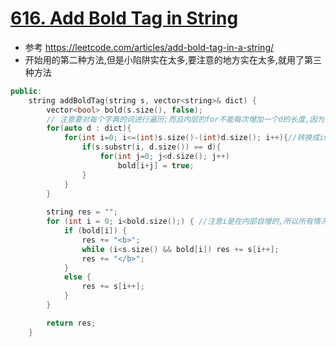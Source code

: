 # [616. Add Bold Tag in String](https://leetcode.com/problems/add-bold-tag-in-string/description/)
* 参考 https://leetcode.com/articles/add-bold-tag-in-a-string/
* 开始用的第二种方法,但是小陷阱实在太多,要注意的地方实在太多,就用了第三种方法

```c++
public:
    string addBoldTag(string s, vector<string>& dict) {
        vector<bool> bold(s.size(), false);
        // 注意要对每个字典的词进行遍历;而且内层的for不能每次增加一个d的长度,因为会出现s=zzz,d=zz,后面一个z就识别不出来的情况
        for(auto d : dict){
            for(int i=0; i<=(int)s.size()-(int)d.size(); i++){//转换成int是因为test case里会出现d的长度超长的傻逼例子
                if(s.substr(i, d.size()) == d){
                    for(int j=0; j<d.size(); j++)
                        bold[i+j] = true;
                }
            }
        }
        
		string res = "";
		for (int i = 0; i<bold.size();) { //注意i是在内部自增的,所以所有情况都要想到增加i
			if (bold[i]) {
				res += "<b>";
				while (i<s.size() && bold[i]) res += s[i++];
				res += "</b>";
			}
			else {
				res += s[i++];
			}
		}

		return res;
    }
```

